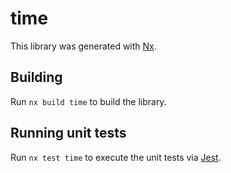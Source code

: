 # time

This library was generated with [Nx](https://nx.dev).

## Building

Run `nx build time` to build the library.

## Running unit tests

Run `nx test time` to execute the unit tests via [Jest](https://jestjs.io).
